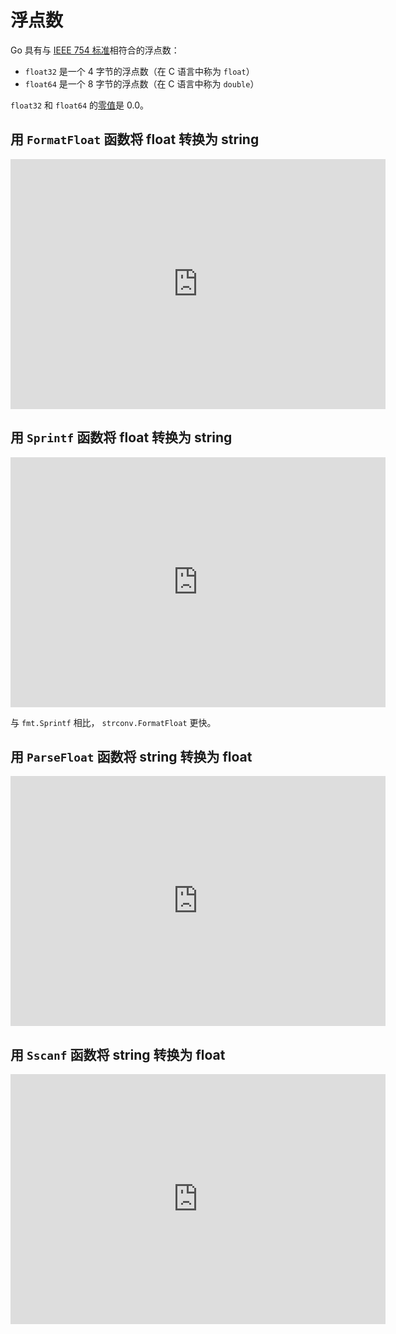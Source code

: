 # 浮点数

Go 具有与 [IEEE 754 标准](https://zh.wikipedia.org/wiki/IEEE_754)相符合的浮点数：

* `float32` 是一个 4 字节的浮点数（在 C 语言中称为 `float`）
* `float64` 是一个 8 字节的浮点数（在 C 语言中称为 `double`）

`float32` 和 `float64` 的[零值](zero-values.md)是 0.0。

## 用 `FormatFloat` 函数将 float 转换为 string
<iframe src='https://glot.io/snippets/fapbqjsht0/embed' frameborder='0' scrolling='no' sandbox='allow-forms allow-pointer-lock allow-popups allow-same-origin allow-scripts' width='600' height='400'></iframe>

## 用 `Sprintf` 函数将 float 转换为 string
<iframe src='https://glot.io/snippets/fapbqlbua1/embed' frameborder='0' scrolling='no' sandbox='allow-forms allow-pointer-lock allow-popups allow-same-origin allow-scripts' width='600' height='400'></iframe>

与 `fmt.Sprintf` 相比， `strconv.FormatFloat` 更快。

## 用 `ParseFloat` 函数将 string 转换为 float
<iframe src='https://glot.io/snippets/fapbqmctgl/embed' frameborder='0' scrolling='no' sandbox='allow-forms allow-pointer-lock allow-popups allow-same-origin allow-scripts' width='600' height='400'></iframe>

## 用 `Sscanf` 函数将 string 转换为 float
<iframe src='https://glot.io/snippets/fapbqn55tw/embed' frameborder='0' scrolling='no' sandbox='allow-forms allow-pointer-lock allow-popups allow-same-origin allow-scripts' width='600' height='400'></iframe>
